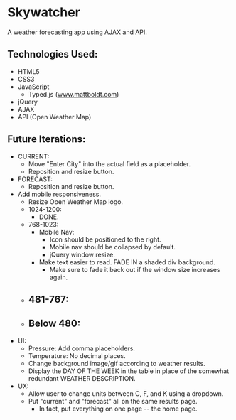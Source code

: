 # Skywatcher
A weather forecasting app using AJAX and API.

## Technologies Used:
- HTML5
- CSS3
- JavaScript
  - Typed.js (www.mattboldt.com)
- jQuery
- AJAX
- API (Open Weather Map)

## Future Iterations:
- CURRENT:
  - Move "Enter City" into the actual field as a placeholder.
  - Reposition and resize button.
- FORECAST:
  - Reposition and resize button.
- Add mobile responsiveness.
  - Resize Open Weather Map logo.
  - 1024-1200:
    - DONE.
  - 768-1023:
    - Mobile Nav:
      - Icon should be positioned to the right.
      - Mobile nav should be collapsed by default.
      - jQuery window resize.
    - Make text easier to read. FADE IN a shaded div background.
      - Make sure to fade it back out if the window size increases again.
  - 481-767:
    - 
  - Below 480:
    - 
- UI:
  - Pressure: Add comma placeholders.
  - Temperature: No decimal places.
  - Change background image/gif according to weather results.
  - Display the DAY OF THE WEEK in the table in place of the somewhat redundant WEATHER DESCRIPTION.
- UX:
  - Allow user to change units between C, F, and K using a dropdown.
  - Put "current" and "forecast" all on the same results page.
    - In fact, put everything on one page -- the home page.